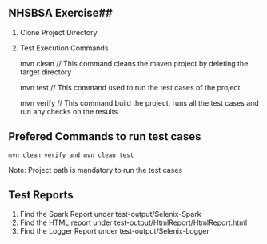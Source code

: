 ## NHSBSA Exercise## 

1. Clone Project Directory

2. Test Execution Commands

	mvn clean	// This command cleans the maven project by deleting the target directory
	
	mvn test 	// This command used to run the test cases of the project
		
	mvn verify  	// This command build the project, runs all the test cases and run any checks on the results 
	
## Prefered Commands to run test cases ##
	
	mvn clean verify and mvn clean test
	
	
Note: Project path is mandatory to run the test cases

## Test Reports

1. Find the Spark Report under test-output/Selenix-Spark
2. Find the HTML report under test-output/HtmlReport/HtmlReport.html
3. Find the Logger Report under test-output/Selenix-Logger



